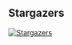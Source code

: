 ## Stargazers

[![Stargazers](https://starchart.cc/stacksjs/gitit.svg?variant=adaptive)](https://starchart.cc/stacksjs/gitit)

